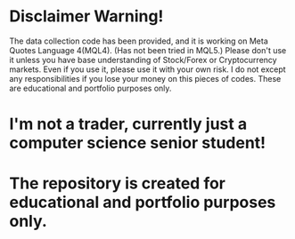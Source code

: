 # Disclaimer Warning!
The data collection code has been provided, and it is working on Meta Quotes Language 4(MQL4). (Has not been tried in MQL5.)
Please don't use it unless you have base understanding of Stock/Forex or Cryptocurrency markets. Even if you use it, please use it with your own risk. 
I do not except any responsibilities if you lose your money on this pieces of codes. These are educational and portfolio purposes only.

# I'm not a trader, currently just a computer science senior student!
# The repository is created for educational and portfolio purposes only.
